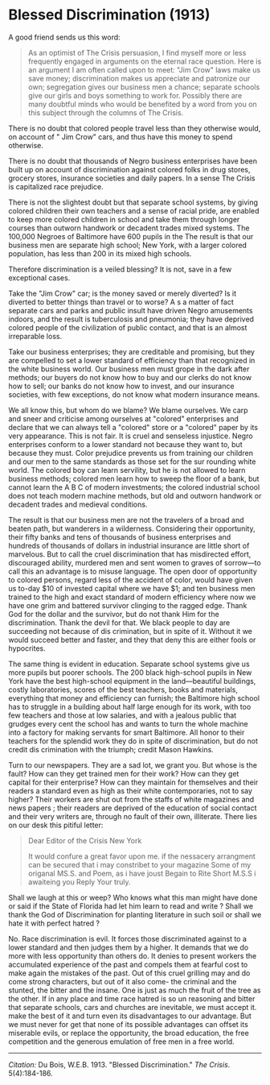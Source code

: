 # Blessed Discrimination (1913)

A good friend sends us this word:
> As an optimist of The Crisis persuasion, I find myself more or less frequently engaged in arguments on the eternal race question. Here is an argument I am often called upon to meet: "Jim Crow" laws make us save money; discrimination makes us appreciate and patronize our own; segregation gives our business men a chance; separate schools give our girls and boys something to work for. Possibly there are many doubtful minds who would be benefited by a word from you on this subject through the columns of The Crisis.

There is no doubt that colored people travel less than they otherwise would, on account of " Jim Crow" cars, and thus have this money to spend otherwise.

There is no doubt that thousands of Negro business enterprises have been built up on account of discrimination against colored folks in drug stores, grocery stores, insurance societies and daily papers. In a sense The Crisis is capitalized race prejudice.

There is not the slightest doubt but that separate school systems, by giving colored children their own teachers and a sense of racial pride, are enabled to keep more colored children in school and take them through longer courses than outworn handwork or decadent trades mixed systems. The 100,000 Negroes of Baltimore have 600 pupils in the The result is that our business men are separate high school; New York, with a larger colored population, has less than 200 in its mixed high schools.

Therefore discrimination is a veiled blessing? It is not, save in a few exceptional cases.

Take the "Jim Crow" car; is the money saved or merely diverted? Is it diverted to better things than travel or to worse? A s a matter of fact separate cars and parks and public insult have driven Negro amusements indoors, and the result is tuberculosis and pneumonia; they have deprived colored people of the civilization of public contact, and that is an almost irreparable loss.

Take our business enterprises; they are creditable and promising, but they are compelled to set a lower standard of efficiency than that recognized in the white business world. Our business men must grope in the dark after methods; our buyers do not know how to buy and our clerks do not know how to sell; our banks do not know how to invest, and our insurance societies, with few exceptions, do not know what modern insurance means.

We all know this, but whom do we blame? We blame ourselves. We carp and sneer and criticise among ourselves at "colored" enterprises and declare that we can always tell a "colored" store or a "colored" paper by its very appearance. This is not fair. It is cruel and senseless injustice. Negro enterprises conform to a lower standard not because they want to, but because they must. Color prejudice prevents us from training our children and our men to the same standards as those set for the sur­ rounding white world. The colored boy can learn servility, but he is not allowed to learn business methods; colored men learn how to sweep the floor of a bank, but cannot learn the A B C of modern investments; the colored industrial school does not teach modern machine methods, but old and outworn handwork or decadent trades and medieval conditions.

The result is that our business men are not the travelers of a broad and beaten path, but wanderers in a wilderness. Considering their opportunity, their fifty banks and tens of thousands of business enterprises and hundreds of thousands of dollars in industrial insurance are little short of marvelous. But to call the cruel discrimination that has misdirected effort, discouraged ability, murdered men and sent women to graves of sorrow—to call this an advantage is to misuse language. The open door of opportunity to colored persons, regard­ less of the accident of color, would have given us to-day \$10 of invested capital where we have \$1; and ten business men trained to the high and exact standard of modern efficiency where now we have one grim and battered survivor clinging to the ragged edge. Thank God for the dollar and the survivor, but do not thank Him for the discrimination. Thank the devil for that. We black people to­ day are succeeding not because of dis­ crimination, but in spite of it. Without it we would succeed better and faster, and they that deny this are either fools or hypocrites.

The same thing is evident in education. Separate school systems give us more pupils but poorer schools. The 200 black high-school pupils in New York have the best high-school equipment in the land—beautiful buildings, costly laboratories, scores of the best teachers, books and materials, everything that money and efficiency can furnish; the Baltimore high school has to struggle in a building about half large enough for its work, with too few teachers and those at low salaries, and with a jealous public that grudges every cent the school has and wants to turn the whole machine into a factory for making servants for smart Baltimore. All honor to their teachers for the splendid work they do in spite of discrimination, but do not credit dis­ crimination with the triumph; credit Mason Hawkins.

Turn to our newspapers. They are a sad lot, we grant you. But whose is the fault? How can they get trained men for their work? How can they get capital for their enterprise? How can
they maintain for themselves and their readers a standard even as high as their white contemporaries, not to say higher? Their workers are shut out from the staffs of white magazines and news­ papers ; their readers are deprived of the education of social contact and their very writers are, through no fault of their own, illiterate. There lies on our desk this pitiful letter:

> Dear Editor of the Crisis
> New York
>
> It would confure a great favor upon me. if the nessacery arrangment can be secured that i may constribet to your magazine Some of my origanal MS.S. and Poem, as i have joust Begain to Rite Short M.S.S i awaiteing you Reply
> Your truly.

Shall we laugh at this or weep? Who knows what this man might have done or said if the State of Florida had let him learn to read and write ? Shall we thank the God of Discrimination for planting literature in such soil or shall we hate it with perfect hatred ?

No. Race discrimination is evil. It forces those discriminated against to a lower standard and then judges them by a higher. It demands that we do more with less opportunity than others do. It denies to present workers the accumu­lated experience of the past and compels them at fearful cost to make again the mistakes of the past. Out of this cruel grilling may and do come strong char­acters, but out of it also come- the criminal and the stunted, the bitter and the insane. One is just as much the fruit of the tree as the other. If in any place and time race hatred is so un­ reasoning and bitter that separate
schools, cars and churches are inevita­ble, we must accept it. make the best of it and turn even its disadvantages to our advantage. But we must never for­ get that none of its possible advantages can offset its miserable evils, or replace the opportunity, the broad education, the free competition and the generous emul­ation of free men in a free world.
______________
*Citation:* Du Bois, W.E.B. 1913. "Blessed Discrimination."  *The Crisis*. 5(4):184-186.
